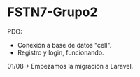 # FSTN7-Grupo2
PDO:
- Conexión a base de datos "cell".
- Registro y login, funcionando.

01/08-> Empezamos la migración a Laravel.